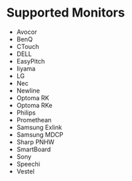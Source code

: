 # Supported Monitors

- Avocor
- BenQ
- CTouch
- DELL
- EasyPitch
- Iiyama
- LG
- Nec
- Newline
- Optoma RK
- Optoma RKe
- Philips
- Promethean
- Samsung Exlink
- Samsung MDCP
- Sharp PNHW
- SmartBoard
- Sony
- Speechi
- Vestel
